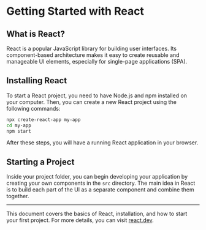 # Getting Started with React

## What is React?

React is a popular JavaScript library for building user interfaces. Its component-based architecture makes it easy to create reusable and manageable UI elements, especially for single-page applications (SPA).

## Installing React

To start a React project, you need to have Node.js and npm installed on your computer. Then, you can create a new React project using the following commands:

```bash
npx create-react-app my-app
cd my-app
npm start
```

After these steps, you will have a running React application in your browser.

## Starting a Project

Inside your project folder, you can begin developing your application by creating your own components in the `src` directory. The main idea in React is to build each part of the UI as a separate component and combine them together.

---

This document covers the basics of React, installation, and how to start your first project. For more details, you can visit [react.dev](https://react.dev/).
